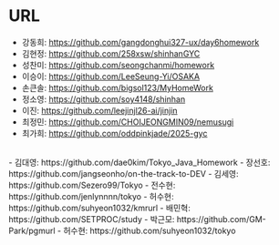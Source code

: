 # URL
- 강동희: https://github.com/gangdonghui327-ux/day6homework
- 김현정: https://github.com/258xsw/shinhanGYC
- 성찬미: https://github.com/seongchanmi/homework
- 이승이: https://github.com/LeeSeung-Yi/OSAKA
- 손큰솔: https://github.com/bigsol123/MyHomeWork
- 정소영: https://github.com/soy4148/shinhan
- 이진: https://github.com/leejinjl26-ai/jinjin  
- 최정민: https://github.com/CHOIJEONGMIN09/nemusugi
- 최가희: https://github.com/oddpinkjade/2025-gyc
<br>
- 김대영: https://github.com/dae0kim/Tokyo_Java_Homework
- 장선호: https://github.com/jangseonho/on-the-track-to-DEV
- 김세영: https://github.com/Sezero99/Tokyo
- 전수현: https://github.com/jenlynnnn/tokyo
- 허수현: https://github.com/suhyeon1032/kmrurl
- 배민혁: https://github.com/SETPROC/study
- 박근모: https://github.com/GM-Park/pgmurl
- 허수현: https://github.com/suhyeon1032/tokyo
